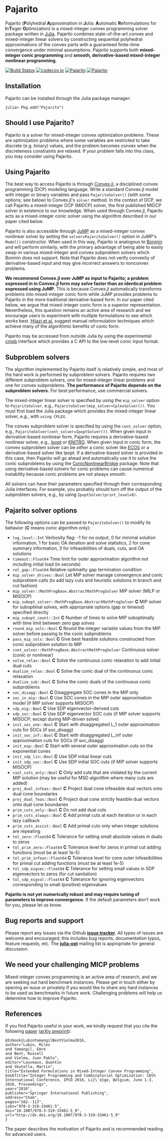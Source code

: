 # Pajarito

Pajarito (**P**olyhedral **A**pproximation in **J**ulia: **A**utomatic **R**eformulations for **I**n**T**eger **O**ptimization) is a mixed-integer convex programming solver package written in [Julia](http://julialang.org/). Pajarito combines state-of-the-art convex and mixed-integer linear solvers by constructing sequential polyhedral approximations of the convex parts with a guaranteed finite-time convergence under minimal assumptions. Pajarito supports both **mixed-integer conic programming** and **smooth, derivative-based mixed-integer nonlinear programming**.

[![Build Status](https://travis-ci.org/mlubin/Pajarito.jl.svg?branch=master)](https://travis-ci.org/mlubin/Pajarito.jl) [![codecov.io](https://codecov.io/github/mlubin/Pajarito.jl/coverage.svg?branch=master)](https://codecov.io/github/mlubin/Pajarito.jl?branch=master) [![Pajarito](http://pkg.julialang.org/badges/Pajarito_0.4.svg)](http://pkg.julialang.org/?pkg=Pajarito&ver=0.4)
[![Pajarito](http://pkg.julialang.org/badges/Pajarito_0.5.svg)](http://pkg.julialang.org/?pkg=Pajarito&ver=0.5)

## Installation

Pajarito can be installed through the Julia package manager:

```
julia> Pkg.add("Pajarito")
```

## Should I use Pajarito?

Pajarito is a solver for mixed-integer convex optimization problems. These are optimization problems where some variables are restricted to take discrete (e.g. binary) values, and the problem becomes convex when the discreteness constraints are relaxed. If your problem falls into this class, you may consider using Pajarito.

## Using Pajarito

The best way to access Pajarito is through [Convex.jl](https://github.com/JuliaOpt/Convex.jl), a disciplined convex programming (DCP) modeling language. Write a standard Convex.jl model with integer or binary variables and pass ``PajaritoSolver()`` (with some options; see below) to Convex.jl's ``solve!`` method. In the context of DCP, we call Pajarito a mixed-integer DCP (MIDCP) solver, the first published MIDCP solver in existence to our knowledge. When used through Convex.jl, Pajarito acts as a mixed-integer conic solver using the algorithm described in our paper cited below.

Pajarito is also accessible through [JuMP](https://github.com/JuliaOpt/JuMP.jl) as a mixed-integer convex nonlinear solver by setting the ``solver=PajaritoSolver()`` option in JuMP's ``Model()`` constructor. When used in this way, Pajarito is analogous to [Bonmin](https://projects.coin-or.org/Bonmin) and will perform similarly, with the primary advantage of being able to easily swap-in various mixed-integer and convex subproblem solvers which Bonmin does not support. Note that Pajarito does not verify convexity of derivative-based input and may give incorrect answers to nonconvex problems.

**We recommend Convex.jl over JuMP as input to Pajarito; a problem expressed in in Convex.jl form may solve faster than an identical problem expressed using JuMP.** This is because Convex.jl automatically transforms problems into mixed-integer conic form while JuMP provides problems to Pajarito in the more traditional derivative-based form. In our paper cited below, we argue that mixed-integer conic form is a superior representation. Nevertheless, this question remains an active area of research and we encourage users to experiment with multiple formulations to see which works best. [Hijazi et al.](http://www.optimization-online.org/DB_FILE/2011/06/3050.pdf) suggest manual reformulation techniques which achieve many of the algorithmic benefits of conic form.

Pajarito may be accessed from outside Julia by using the experimental [cmpb](https://github.com/mlubin/cmpb) interface which provides a C API to the low-level conic input format.

## Subproblem solvers

The algorithm implemented by Pajarito itself is relatively simple, and most of the hard work is performed by subproblem solvers. Pajarito requires two different subproblem solvers, one for mixed-integer linear problems and one for convex subproblems. **The performance of Pajarito depends on the subproblem solvers.** For best performance, use commercial solvers.

The mixed-integer linear solver is specified by using the `mip_solver` option to `PajaritoSolver`, e.g., `PajaritoSolver(mip_solver=CplexSolver())`. You must first load the Julia package which provides the mixed-integer linear solver, e.g., with `using CPLEX`.

The convex subproblem solver is specified by using the `cont_solver` option, e.g., `PajaritoSolver(cont_solver=IpoptSolver())`. When given input in derivative-based nonlinear form, Pajarito requires a derivative-based nonlinear solver, e.g., [Ipopt](https://projects.coin-or.org/Ipopt) or [KNITRO](http://www.ziena.com/knitro.htm). When given input in conic form, the convex subproblem solver can be *either* a conic solver like [ECOS](https://github.com/JuliaOpt/ECOS.jl) *or* a derivative-based solver like Ipopt. If a derivative-based solver is provided in this case, then Pajarito will go ahead and automatically use it to solve the conic subproblems by using the [ConicNonlinearBridge](https://github.com/mlubin/ConicNonlinearBridge.jl) package. Note that using derivative-based solvers for conic problems can cause numerical instability because conic problems are not always smooth.

All solvers can have their parameters specified through their corresponding Julia interfaces. For example, you probably should turn off the output of the subproblem solvers, e.g., by using `IpoptSolver(print_level=0)`.

## Pajarito solver options

The following options can be passed to `PajaritoSolver()` to modify its behavior (**C** means conic algorithm only):

  * `log_level::Int` Verbosity flag: -1 for no output, 0 for minimal solution information, 1 for basic OA iteration and solve statistics, 2 for cone summary information, 3 for infeasibilities of duals, cuts, and OA solutions
  * `timeout::Float64` Time limit for outer approximation algorithm not including initial load (in seconds)
  * `rel_gap::Float64` Relative optimality gap termination condition
  * `mip_solver_drives::Bool` Let MIP solver manage convergence and conic subproblem calls (to add lazy cuts and heuristic solutions in branch and cut fashion)
  * `mip_solver::MathProgBase.AbstractMathProgSolver` MIP solver (MILP or MISOCP)
  * `mip_subopt_solver::MathProgBase.AbstractMathProgSolver` **C** MIP solver for suboptimal solves, with appropriate options (gap or timeout) specified directly
  * `mip_subopt_count::Int` **C** Number of times to solve MIP suboptimally with time limit between zero gap solves
  * `round_mip_sols::Bool` **C** Round the integer variable values from the MIP solver before passing to the conic subproblems
  * `pass_mip_sols::Bool` **C** Give best feasible solutions constructed from conic subproblem solution to MIP
  * `cont_solver::MathProgBase.AbstractMathProgSolver` Continuous solver (conic or nonlinear)
  * `solve_relax::Bool` **C** Solve the continuous conic relaxation to add initial dual cuts
  * `dualize_relax::Bool` **C** Solve the conic dual of the continuous conic relaxation
  * `dualize_sub::Bool` **C** Solve the conic duals of the continuous conic subproblems
  * `soc_disagg::Bool` **C** Disaggregate SOC cones in the MIP only
  * `soc_in_mip::Bool` **C** Use SOC cones in the MIP outer approximation model (if MIP solver supports MISOCP)
  * `sdp_eig::Bool` **C** Use SDP eigenvector-derived cuts
  * `sdp_soc::Bool` **C** Use SDP eigenvector SOC cuts (if MIP solver supports MISOCP; except during MIP-driven solve)
  * `init_soc_one::Bool` **C** Start with disaggregated L_1 outer approximation cuts for SOCs (if soc_disagg)
  * `init_soc_inf::Bool` **C** Start with disaggregated L_inf outer approximation cuts for SOCs (if soc_disagg)
  * `init_exp::Bool` **C** Start with several outer approximation cuts on the exponential cones
  * `init_sdp_lin::Bool` **C** Use SDP initial linear cuts
  * `init_sdp_soc::Bool` **C** Use SDP initial SOC cuts (if MIP solver supports MISOCP)
  * `viol_cuts_only::Bool` **C** Only add cuts that are violated by the current MIP solution (may be useful for MSD algorithm where many cuts are added)
  * `proj_dual_infeas::Bool` **C** Project dual cone infeasible dual vectors onto dual cone boundaries
  * `proj_dual_feas::Bool` **C** Project dual cone strictly feasible dual vectors onto dual cone boundaries
  * `prim_cuts_only::Bool` **C** Do not add dual cuts
  * `prim_cuts_always::Bool` **C** Add primal cuts at each iteration or in each lazy callback
  * `prim_cuts_assist::Bool` **C** Add primal cuts only when integer solutions are repeating
  * `tol_zero::Float64` **C** Tolerance for setting small absolute values in duals to zeros
  * `tol_prim_zero::Float64` **C** Tolerance level for zeros in primal cut adding functions (must be at least 1e-5)
  * `tol_prim_infeas::Float64` **C** Tolerance level for cone outer infeasibilities for primal cut adding functions (must be at least 1e-5)
  * `tol_sdp_eigvec::Float64` **C** Tolerance for setting small values in SDP eigenvectors to zeros (for cut sanitation)
  * `tol_sdp_eigval::Float64` **C** Tolerance for ignoring eigenvectors corresponding to small (positive) eigenvalues

**Pajarito is not yet numerically robust and may require tuning of parameters to improve convergence.** If the default parameters don't work for you, please let us know.

## Bug reports and support

Please report any issues via the Github **[issue tracker]**. All types of issues are welcome and encouraged; this includes bug reports, documentation typos, feature requests, etc. The **[julia-opt]** mailing list is appropriate for general discussion.

[issue tracker]: https://github.com/mlubin/Pajarito.jl/issues
[julia-opt]: https://groups.google.com/forum/#!forum/julia-opt

## We need your challenging MICP problems

Mixed-integer convex programming is an active area of research, and we are seeking out hard benchmark instances. Please get in touch either by opening an issue or privately if you would like to share any hard instances to be used as benchmarks in future work. Challenging problems will help us determine how to improve Pajarito.

## References

If you find Pajarito useful in your work, we kindly request that you cite the following [paper](http://dx.doi.org/10.1007/978-3-319-33461-5_9) ([arXiv preprint](http://arxiv.org/abs/1511.06710)):

    @Inbook{LubinYamangilBentVielma2016,
    author="Lubin, Miles
    and Yamangil, Emre
    and Bent, Russell
    and Vielma, Juan Pablo",
    editor="Louveaux, Quentin
    and Skutella, Martin",
    title="Extended Formulations in Mixed-Integer Convex Programming",
    bookTitle="Integer Programming and Combinatorial Optimization: 18th International Conference, IPCO 2016, Li{\`e}ge, Belgium, June 1-3, 2016, Proceedings",
    year="2016",
    publisher="Springer International Publishing",
    address="Cham",
    pages="102--113",
    isbn="978-3-319-33461-5",
    doi="10.1007/978-3-319-33461-5_9",
    url="http://dx.doi.org/10.1007/978-3-319-33461-5_9"
    }

The paper describes the motivation of Pajarito and is recommended reading for advanced users.
